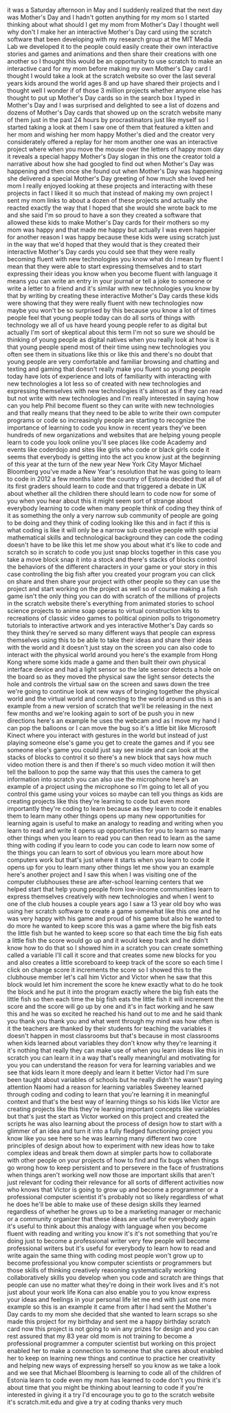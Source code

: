 
it was a Saturday afternoon in May and I
suddenly realized that the next day was
Mother&#39;s Day and I hadn&#39;t gotten
anything for my mom so I started
thinking about what should I get my mom
from Mother&#39;s Day I thought well why
don&#39;t I make her an interactive Mother&#39;s
Day card using the scratch software that
been developing with my research group
at the MIT Media Lab we developed it to
the people could easily create their own
interactive stories and games and
animations and then share their
creations with one another so I thought
this would be an opportunity to use
scratch to make an interactive card for
my mom before making my own Mother&#39;s Day
card I thought I would take a look at
the scratch website so over the last
several years kids around the world ages
8 and up have shared their projects and
I thought well I wonder if of those 3
million projects whether anyone else has
thought to put up Mother&#39;s Day cards so
in the search box I typed in Mother&#39;s
Day and I was surprised and delighted to
see a list of dozens and dozens of
Mother&#39;s Day cards that showed up on the
scratch website many of them just in the
past 24 hours by procrastinators just
like myself so I started taking a look
at them I saw one of them that featured
a kitten
and her mom and wishing her mom happy
Mother&#39;s died and the creator very
considerately offered a replay for her
mom another one was an interactive
project where when you move the mouse
over the letters of happy mom day it
reveals a special happy Mother&#39;s Day
slogan in this one the creator told a
narrative about how she had googled to
find out when Mother&#39;s Day was happening
and then once she found out when
Mother&#39;s Day was happening she delivered
a special Mother&#39;s Day greeting of how
much she loved her mom I really enjoyed
looking at these projects and
interacting with these projects in fact
I liked it so much that instead of
making my own project
I sent my mom links to about a dozen of
these projects and actually she reacted
exactly the way that I hoped that she
would she wrote back to me and she said
I&#39;m so proud to have a son they created
a software that allowed these kids to
make Mother&#39;s Day cards for their
mothers so my mom was happy and that
made me happy but actually I was even
happier for another reason I was happy
because these kids were using scratch
just in the way that we&#39;d hoped that
they would that is they created their
interactive Mother&#39;s Day cards you could
see that they were really becoming
fluent with new technologies you know
what do I mean by fluent I mean that
they were able to start expressing
themselves and to start expressing their
ideas you know when you become fluent
with language it means you can write an
entry in your journal or tell a joke to
someone or write a letter to a friend
and it&#39;s similar with new technologies
you know by that by writing by creating
these interactive Mother&#39;s Day cards
these kids were showing that they were
really fluent with new technologies now
maybe you won&#39;t be so surprised by this
because you know a lot of times people
feel that young people today can do all
sorts of things with technology we all
of us have heard young people refer to
as digital
but actually I&#39;m sort of skeptical about
this term I&#39;m not so sure we should be
thinking of young people as digital
natives when you really look at how is
it that young people spend most of their
time using new technologies you often
see them in situations like this or like
this and there&#39;s no doubt that young
people are very comfortable and familiar
browsing and chatting and texting and
gaming that doesn&#39;t really make you
fluent so young people today have lots
of experience and lots of familiarity
with interacting with new technologies a
lot less so of created with new
technologies and expressing themselves
with new technologies it&#39;s almost as if
they can read but not write with new
technologies and I&#39;m really interested
in saying how can you help Phil become
fluent so they can write with new
technologies and that really means that
they need to be able to write their own
computer programs or code so
increasingly people are starting to
recognize the importance of learning to
code you know in recent years they&#39;ve
been hundreds of new organizations and
websites that are helping young people
learn to code you look online you&#39;ll see
places like code Academy and events like
coderdojo
and sites like girls who code or black
girls code it seems that everybody is
getting into the act
you know just at the beginning of this
year at the turn of the new year New
York City Mayor Michael Bloomberg you&#39;ve
made a New Year&#39;s resolution that he was
going to learn to code in 2012 a few
months later the country of Estonia
decided that all of its first graders
should learn to code and that triggered
a debate in UK about whether all the
children there should learn to code now
for some of you when you hear about this
it might seem sort of strange about
everybody learning to code when many
people think of coding they think of it
as something the only a very narrow sub
community of
people are going to be doing and they
think of coding looking like this and in
fact if this is what coding is like it
will only be a narrow sub creative
people with special mathematical skills
and technological background they can
code the coding doesn&#39;t have to be like
this let me show you about what it&#39;s
like to code and scratch so in scratch
to code you just snap blocks together in
this case you take a move block snap it
into a stock and there&#39;s stacks of
blocks control the behaviors of the
different characters in your game or
your story in this case controlling the
big fish after you created your program
you can click on share and then share
your project with other people so they
can use the project and start working on
the project as well
so of course making a fish game isn&#39;t
the only thing you can do with scratch
of the millions of projects in the
scratch website there&#39;s everything from
animated stories to school science
projects to anime soap operas to virtual
construction kits to recreations of
classic video games to political opinion
polls to trigonometry tutorials to
interactive artwork and yes interactive
Mother&#39;s Day cards so they think they&#39;re
served so many different ways that
people can express themselves using this
to be able to take their ideas and share
their ideas with the world and it
doesn&#39;t just stay on the screen you can
also code to interact with the physical
world around you here&#39;s the example from
Hong Kong where some kids made a game
and then built their own physical
interface device and had a light sensor
so the late sensor detects a hole on the
board so as they moved the physical saw
the light sensor detects the hole and
controls the virtual saw on the screen
and saws down the tree we&#39;re going to
continue look at new ways of bringing
together the physical world and the
virtual world and connecting to the
world around us this is an example from
a new version of scratch that we&#39;ll be
releasing in the next few months and
we&#39;re looking again to sort of be
push you in new directions here&#39;s an
example he uses the webcam and as I move
my hand
I can pop the balloons or I can move the
bug so it&#39;s a little bit like Microsoft
Kinect where you interact with gestures
in the world but instead of just playing
someone else&#39;s game you get to create
the games and if you see someone else&#39;s
game you could just say see inside and
can look at the stacks of blocks to
control it so there&#39;s a new block that
says how much video motion there is and
then if there&#39;s so much video motion it
will then tell the balloon to pop the
same way that this uses the camera to
get information into scratch you can
also use the microphone here&#39;s an
example of a project using the
microphone so I&#39;m going to let all of
you control this game using your voices
so maybe can tell you things
as kids are creating projects like this
they&#39;re learning to code but even more
importantly they&#39;re coding to learn
because as they learn to code it enables
them to learn many other things opens up
many new opportunities for learning
again is useful to make an analogy to
reading and writing when you learn to
read and write it opens up opportunities
for you to learn so many other things
when you learn to read you can then read
to learn as the same thing with coding
if you learn to code you can code to
learn now some of the things you can
learn to sort of obvious you learn more
about how computers work but that&#39;s just
where it starts when you learn to code
it opens up for you to learn many other
things let me show you an example here&#39;s
another project and I saw this when I
was visiting one of the computer
clubhouses these are after-school
learning centers that we helped start
that help young people from low-income
communities learn to express themselves
creatively with new technologies and
when I went to one of the club houses a
couple years ago I saw a 13 year old boy
who was using her scratch software to
create a game somewhat like this one and
he was very happy with his game and
proud of his game but also he wanted to
do more he wanted to keep score this was
a game where the big fish eats the
little fish but he wanted to keep score
so that each time the big fish eats a
little fish the score would go up and it
would keep track and he didn&#39;t know how
to do that so I showed him in a scratch
you can create something called a
variable I&#39;ll call it score
and that creates some new blocks for you
and also creates a little scoreboard to
keep track of the score so each time I
click on change score it increments the
score so I showed this to the clubhouse
member let&#39;s call him Victor and Victor
when he saw that this block would let
him increment the score he knew exactly
what to do he took the block and he put
it into the program exactly where the
big fish eats the little fish so then
each time the big fish eats the little
fish it will increment the score and the
score will go up by one and it&#39;s in fact
working and he saw this and he was so
excited he reached his hand out to me
and he said thank you thank you thank
you and what went through my mind was
how often is it the teachers are thanked
by their students for teaching the
variables it doesn&#39;t happen in most
classrooms but that&#39;s because in most
classrooms when kids learned about
variables they don&#39;t know why they&#39;re
learning it it&#39;s nothing that really
they can make use of when you learn
ideas like this in scratch you can learn
it in a way that&#39;s really meaningful and
motivating for you you can understand
the reason for vera for learning
variables and we see that kids learn it
more deeply and learn it better Victor
had I&#39;m sure been taught about variables
of schools but he really didn&#39;t he
wasn&#39;t paying attention Naomi had a
reason for learning variables Sweeney
learned through coding and coding to
learn that you&#39;re learning it in
meaningful context and that&#39;s the best
way of learning things so his kids like
Victor are creating projects like this
they&#39;re learning important concepts like
variables but that&#39;s just the start
as Victor worked on this project and
created the scripts he was also learning
about the process of design how to start
with a glimmer of an idea and turn it
into a fully fledged functioning project
you know like you see here so he was
learning many different two core
principles of design about how to
experiment with new ideas how to take
complex ideas and break them down at
simpler parts how to collaborate with
other people on your projects of how to
find and fix bugs when things go wrong
how to keep persistent and to persevere
in the face of frustrations when things
aren&#39;t working well now those are
important skills that aren&#39;t just
relevant for coding their relevance for
all sorts of different activities now
who knows that Victor is going to grow
up and become a programmer or a
professional computer scientist it&#39;s
probably not so likely regardless of
what he does he&#39;ll be able to make use
of these design skills they learned
regardless of whether he grows up to be
a marketing manager or mechanic or a
community organizer that these ideas are
useful for everybody again it&#39;s useful
to think about this analogy with
language when you become fluent with
reading and writing
you know it&#39;s it&#39;s not something that
you&#39;re doing just to become a
professional writer very few people will
become professional writers but it&#39;s
useful for everybody to learn how to
read and write again the same thing with
coding most people won&#39;t grow up to
become professional you know computer
scientists or programmers but those
skills of thinking creatively reasoning
systematically working collaboratively
skills you develop when you code and
scratch are things that people can use
no matter what they&#39;re doing in their
work lives and it&#39;s not just about your
work life Kona can also enable you to
you know express your ideas and feelings
in your personal life let me end with
just one more example so this is an
example it came from after I had sent
the Mother&#39;s Day cards to my mom she
decided that she wanted to learn scraps
so she made this project for my birthday
and sent me a happy birthday scratch
card now this project is not going to
win any prizes for design and you can
rest assured that my 83 year old mom is
not training to become a professional
programmer a computer scientist but
working on this project enabled her to
make a connection to someone that she
cares about enabled her to keep on
learning new things and continue to
practice her creativity and
helping new ways of expressing herself
so you know as we take a look and we see
that Michael Bloomberg is learning to
code all of the children of Estonia
learn to code even my mom has learned to
code don&#39;t you think it&#39;s about time
that you might be thinking about
learning to code if you&#39;re interested in
giving it a try
I&#39;d encourage you to go to the scratch
website it&#39;s scratch.mit.edu and give a
try at coding thanks very much
